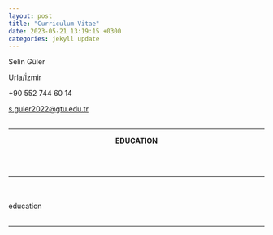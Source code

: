 ```yaml
---
layout: post
title: "Curriculum Vitae"
date: 2023-05-21 13:19:15 +0300
categories: jekyll update
---
```


Selin Güler

Urla/İzmir

+90 552 744 60 14

s.guler2022@gtu.edu.tr
<br><br>

<!-- Add the excerpt separator to your post content -->
---


<p><center><strong>EDUCATION</strong></center></p>
<br><br>

<!-- Add the excerpt separator to your post content -->
---

<br><br>
education
<br><br>

<!-- Add the excerpt separator to your post content -->
---